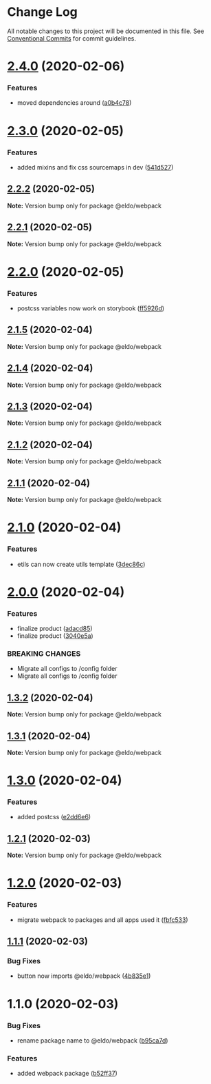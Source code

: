 # Change Log

All notable changes to this project will be documented in this file.
See [Conventional Commits](https://conventionalcommits.org) for commit guidelines.

# [2.4.0](http://134.209.96.47:4873/-/web/detail/@eldo/webpack/compare/@eldo/webpack@2.3.0...@eldo/webpack@2.4.0) (2020-02-06)


### Features

* moved dependencies around ([a0b4c78](http://134.209.96.47:4873/-/web/detail/@eldo/webpack/commits/a0b4c78559c3d13295481fcdfbbf42ce8a6bef85))





# [2.3.0](https://github.com/Lilmortal/eldo/compare/@eldo/webpack@2.2.2...@eldo/webpack@2.3.0) (2020-02-05)


### Features

* added mixins and fix css sourcemaps in dev ([541d527](https://github.com/Lilmortal/eldo/commit/541d527ee17f7617545b0485555edd934446a340))





## [2.2.2](https://github.com/Lilmortal/eldo/compare/@eldo/webpack@2.2.1...@eldo/webpack@2.2.2) (2020-02-05)

**Note:** Version bump only for package @eldo/webpack





## [2.2.1](https://github.com/Lilmortal/eldo/compare/@eldo/webpack@2.2.0...@eldo/webpack@2.2.1) (2020-02-05)

**Note:** Version bump only for package @eldo/webpack





# [2.2.0](https://github.com/Lilmortal/eldo/compare/@eldo/webpack@2.1.5...@eldo/webpack@2.2.0) (2020-02-05)


### Features

* postcss variables now work on storybook ([ff5926d](https://github.com/Lilmortal/eldo/commit/ff5926d2ffa985c86e80e131a2af0aa88fab51a2))





## [2.1.5](https://github.com/Lilmortal/eldo/compare/@eldo/webpack@2.1.4...@eldo/webpack@2.1.5) (2020-02-04)

**Note:** Version bump only for package @eldo/webpack





## [2.1.4](https://github.com/Lilmortal/eldo/compare/@eldo/webpack@2.1.3...@eldo/webpack@2.1.4) (2020-02-04)

**Note:** Version bump only for package @eldo/webpack





## [2.1.3](https://github.com/Lilmortal/eldo/compare/@eldo/webpack@2.1.2...@eldo/webpack@2.1.3) (2020-02-04)

**Note:** Version bump only for package @eldo/webpack





## [2.1.2](https://github.com/Lilmortal/eldo/compare/@eldo/webpack@2.1.1...@eldo/webpack@2.1.2) (2020-02-04)

**Note:** Version bump only for package @eldo/webpack





## [2.1.1](https://github.com/Lilmortal/eldo/compare/@eldo/webpack@2.1.0...@eldo/webpack@2.1.1) (2020-02-04)

**Note:** Version bump only for package @eldo/webpack





# [2.1.0](https://github.com/Lilmortal/eldo/compare/@eldo/webpack@2.0.0...@eldo/webpack@2.1.0) (2020-02-04)


### Features

* etils can now create utils template ([3dec86c](https://github.com/Lilmortal/eldo/commit/3dec86cc2992b5a3735170a3a957cd4cd503bae5))





# [2.0.0](https://github.com/Lilmortal/eldo/compare/@eldo/webpack@1.3.2...@eldo/webpack@2.0.0) (2020-02-04)


### Features

* finalize product ([adacd85](https://github.com/Lilmortal/eldo/commit/adacd857ef64ad3ecf39578e5008b507a331f703))
* finalize product ([3040e5a](https://github.com/Lilmortal/eldo/commit/3040e5a35a665859f0b74870a6c7544db64ed399))


### BREAKING CHANGES

* Migrate all configs to /config folder
* Migrate all configs to /config folder





## [1.3.2](https://github.com/Lilmortal/eldo/compare/@eldo/webpack@1.3.1...@eldo/webpack@1.3.2) (2020-02-04)

**Note:** Version bump only for package @eldo/webpack





## [1.3.1](https://github.com/Lilmortal/eldo/compare/@eldo/webpack@1.3.0...@eldo/webpack@1.3.1) (2020-02-04)

**Note:** Version bump only for package @eldo/webpack





# [1.3.0](https://github.com/Lilmortal/eldo/compare/@eldo/webpack@1.2.1...@eldo/webpack@1.3.0) (2020-02-04)


### Features

* added postcss ([e2dd6e6](https://github.com/Lilmortal/eldo/commit/e2dd6e668abfec23e771cf7481e1db50bf66db41))





## [1.2.1](https://github.com/Lilmortal/eldo/compare/@eldo/webpack@1.2.0...@eldo/webpack@1.2.1) (2020-02-03)

**Note:** Version bump only for package @eldo/webpack





# [1.2.0](https://github.com/Lilmortal/eldo/compare/@eldo/webpack@1.1.1...@eldo/webpack@1.2.0) (2020-02-03)


### Features

* migrate webpack to packages and all apps used it ([fbfc533](https://github.com/Lilmortal/eldo/commit/fbfc5332650917e3d6b19ccec84bab990b79daaa))





## [1.1.1](https://github.com/Lilmortal/eldo/compare/@eldo/webpack@1.1.0...@eldo/webpack@1.1.1) (2020-02-03)


### Bug Fixes

* button now imports @eldo/webpack ([4b835e1](https://github.com/Lilmortal/eldo/commit/4b835e15167cdd0e61d38f9e3faeb8061fa190e7))





# 1.1.0 (2020-02-03)


### Bug Fixes

* rename package name to @eldo/webpack ([b95ca7d](https://github.com/Lilmortal/eldo/commit/b95ca7d62993d632db92dcfaf5c4584b36875411))


### Features

* added webpack package ([b52ff37](https://github.com/Lilmortal/eldo/commit/b52ff37775bcac1b67837883d3c0fcb14485354d))
